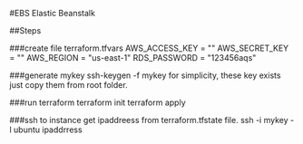 #EBS Elastic Beanstalk


##Steps

###create file terraform.tfvars
AWS_ACCESS_KEY = ""
AWS_SECRET_KEY = ""
AWS_REGION = "us-east-1"
RDS_PASSWORD = "123456aqs"

###generate mykey
ssh-keygen -f mykey
for simplicity, these key exists just copy them from root folder.


###run terraform
terraform init
terraform apply


###ssh to instance
get ipaddreess from terraform.tfstate file.
ssh -i mykey -l ubuntu ipaddrress

